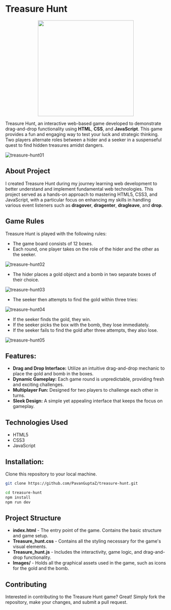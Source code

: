 # Treasure Hunt

<p align="center">
  <img src="https://github.com/PavanGuptaZ/treasure-hunt/assets/144094802/955bf0f4-0a55-40f1-9e26-537b5cf3ee1d" width="300">
</p>

Treasure Hunt, an interactive web-based game developed to demonstrate drag-and-drop functionality using **HTML**, **CSS**, and **JavaScript**. This game provides a fun and engaging way to test your luck and strategic thinking. Two players alternate roles between a hider and a seeker in a suspenseful quest to find hidden treasures amidst dangers.

![treasure-hunt01](https://github.com/PavanGuptaZ/treasure-hunt/assets/144094802/535166c3-0548-46f6-89bf-7ca1298344f9)


## About Project
I created Treasure Hunt during my journey learning web development to better understand and implement fundamental web technologies. This project served as a hands-on approach to mastering HTML5, CSS3, and JavaScript, with a particular focus on enhancing my skills in handling various event listeners such as **dragover**, **dragenter**, **dragleave**, and **drop**.

## Game Rules
Treasure Hunt is played with the following rules:
- The game board consists of 12 boxes.
- Each round, one player takes on the role of the hider and the other as the seeker.

![treasure-hunt02](https://github.com/PavanGuptaZ/treasure-hunt/assets/144094802/582995fe-44a1-4772-b010-d7ac2208f30a)

- The hider places a gold object and a bomb in two separate boxes of their choice.

![treasure-hunt03](https://github.com/PavanGuptaZ/treasure-hunt/assets/144094802/b3256952-18b0-4f53-9a38-994645020e58)

- The seeker then attempts to find the gold within three tries:

![treasure-hunt04](https://github.com/PavanGuptaZ/treasure-hunt/assets/144094802/3a518f44-782c-40d8-8240-6907920948eb)

- If the seeker finds the gold, they win.
- If the seeker picks the box with the bomb, they lose immediately.
- If the seeker fails to find the gold after three attempts, they also lose.

![treasure-hunt05](https://github.com/PavanGuptaZ/treasure-hunt/assets/144094802/6bfcc1c5-5dda-436a-9ccf-7889ad85ed54)

## Features:
- **Drag and Drop Interface:** Utilize an intuitive drag-and-drop mechanic to place the gold and bomb in the boxes.
- **Dynamic Gameplay:** Each game round is unpredictable, providing fresh and exciting challenges.
- **Multiplayer Fun:** Designed for two players to challenge each other in turns.
- **Sleek Design:** A simple yet appealing interface that keeps the focus on gameplay.

## Technologies Used

- HTML5
- CSS3
- JavaScript


## Installation:
Clone this repository to your local machine.
```bash
git clone https://github.com/PavanGuptaZ/treasure-hunt.git

cd treasure-hunt
npm install
npm run dev
````

## Project Structure
- **index.html** - The entry point of the game. Contains the basic structure and game setup.
- **Treasure_hunt.css** - Contains all the styling necessary for the game's visual elements.
- **Treasure_hunt.js** - Includes the interactivity, game logic, and drag-and-drop functionality.
- **Images/** - Holds all the graphical assets used in the game, such as icons for the gold and the bomb.

## Contributing
Interested in contributing to the Treasure Hunt game? Great! Simply fork the repository, make your changes, and submit a pull request.
